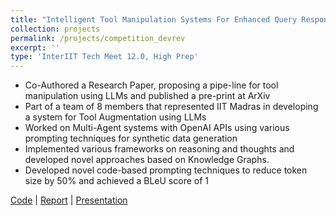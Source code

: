 ```yaml
---
title: "Intelligent Tool Manipulation Systems For Enhanced Query Responses"
collection: projects
permalink: /projects/competition_devrev
excerpt: ''
type: 'InterIIT Tech Meet 12.0, High Prep'
---
```


- Co-Authored a Research Paper, proposing a pipe-line for tool manipulation using LLMs and published a pre-print at ArXiv
- Part of a team of 8 members that represented IIT Madras in developing a system for Tool Augmentation using LLMs
- Worked on Multi-Agent systems with OpenAI APIs using various prompting techniques for synthetic data generation
- Implemented various frameworks on reasoning and thoughts and developed novel approaches based on Knowledge Graphs.
- Developed novel code-based prompting techniques to reduce token size by 50% and achieved a BLeU score of 1

[Code]() \| [Report](https://arxiv.org/abs/2401.15724) \| [Presentation]()